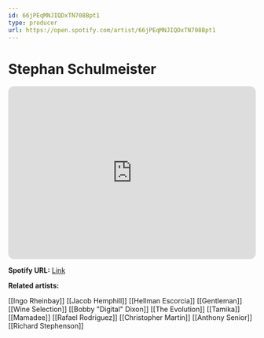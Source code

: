 ```yaml
---
id: 66jPEqMNJIQDxTN708Bpt1
type: producer
url: https://open.spotify.com/artist/66jPEqMNJIQDxTN708Bpt1
---
```

# Stephan Schulmeister

<iframe style="border-radius:12px" src="https://open.spotify.com/embed/artist/66jPEqMNJIQDxTN708Bpt1" width="100%" height="352" frameBorder="0" allowfullscreen="" allow="autoplay; clipboard-write; encrypted-media; fullscreen; picture-in-picture" loading="lazy"></iframe>

**Spotify URL:** [Link](https://open.spotify.com/artist/66jPEqMNJIQDxTN708Bpt1)

**Related artists:**

[[Ingo Rheinbay]]
[[Jacob Hemphill]]
[[Hellman Escorcia]]
[[Gentleman]]
[[Wine Selection]]
[[Bobby "Digital" Dixon]]
[[The Evolution]]
[[Tamika]]
[[Mamadee]]
[[Rafael Rodriguez]]
[[Christopher Martin]]
[[Anthony Senior]]
[[Richard Stephenson]]
